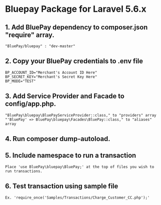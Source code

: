 # Bluepay Package for Laravel 5.6.x

## 1. Add BluePay dependency to composer.json "require" array.
	"BluePay/bluepay" : "dev-master"

## 2. Copy your BluePay credentials to .env file
	BP_ACCOUNT_ID="Merchant's Account ID Here"
	BP_SECRET_KEY="Merchant's Secret Key Here"
	BP_MODE="TEST"

## 3. Add Service Provider and Facade to config/app.php.
	"BluePay\bluepay\BluePayServiceProvider::class," to "providers" array
	"'BluePay' => BluePay\bluepay\Facades\BluePay::class," to "aliases" array

## 4. Run composer dump-autoload.

## 5. Include namespace to run a transaction
	Place 'use BluePay\bluepay\BluePay;' at the top of files you wish to run transactions.

## 6. Test transaction using sample file
	Ex. 'require_once('Samples/Transactions/Charge_Customer_CC.php');'